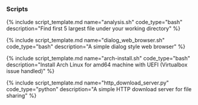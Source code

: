 ### Scripts  
{% include script_template.md name="analysis.sh" code_type="bash" description="Find first 5 largest file under your working directory" %}

{% include script_template.md name="dialog_web_browser.sh" code_type="bash" description="A simple dialog style web browser" %}

{% include script_template.md name="arch-install.sh" code_type="bash" description="Install Arch Linux for amd64 machine with UEFI (Virtualbox issue handled)" %}

{% include script_template.md name="http_download_server.py" code_type="python" description="A simple HTTP download server for file sharing" %}

